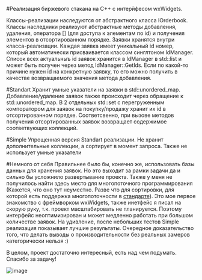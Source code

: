 #Реализация биржевого стакана на С++ с интерйфесом wxWidgets.

Классы-реализации наследуются от абстрактного класса IOrderbook. Классы наследники реализуют абстрактные методы добавления, удаления, оператора [] (для доступа к элементам по id) и получения элементов в отсортированном порядке.
Заявки хранятся внутри класса-реализации. Каждая заявка имеет уникальный id номер, который автоматически присваивается классом синглтоном IdManager. Список всех актуальныъ id заявок хранится в IdManager в std::list и может быть получен через метод IdManager::GetIds. Если по какой-то причине нужен id на конкретную заявку, то его можно получить в качестве возвращаемого значения метода добавления.

#Standart 
Хранит умные указатели на заявки в std::unordered_map. Добавление/удаление заявок также происходит через обращение к std::unordered_map. В 2 отдельных std::set с перегруженным компоратором для заявок на покупку/продажу хранит их id в отсортированном порядке. Соответсвенно, при вызове методов получения отсортированных заявок возвращает содержимое соответвующих коллекций.

#Simple
Упрощенная версия Standart реализации. Не хранит дополнительные коллекции, а сортирует в момент запроса. Также не использует умные указатели

#Немного от себя
Правильнее было бы, конечно же, использовать базы данных для хранения заявок. Но это выходит за рамки задачи да и сильно бы усложнило развертывание проекта.
Также у меня не получилось найти здесь место для многопоточного программирования (Кажется, что оно тут неуместно. Разве что для сортировки, для которой есть поддержка многопоточности в [стандарте]([url](https://en.cppreference.com/w/cpp/algorithm/execution_policy_tag))).
Это мое первое знакомство с фреймворком wxWidgets, также инетфейс я писал на скорую руку, т.к. проект масштабировать не планируется. Поэтому интерфейс неоптимизирован и может медленно работать при большом количестве заявок. 
На удивление, после небольших тестов Simple реализация показывает лучшие результаты. Очередное доказательство того, что делать выводы о производительности без реальных замеров категорически нельзя :) 

В целом, проект достаточно интересный, есть над чем подумать. Спасибо за задачу!

![image](https://github.com/chu65536/OrderBook/assets/94391872/0849c20c-6bee-4967-a02c-85d3774729c8)
